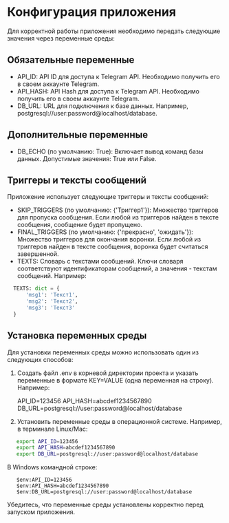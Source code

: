 # Конфигурация приложения

Для корректной работы приложения необходимо передать следующие значения через переменные среды:

## Обязательные переменные

- API_ID: API ID для доступа к Telegram API. Необходимо получить его в своем аккаунте Telegram.
- API_HASH: API Hash для доступа к Telegram API. Необходимо получить его в своем аккаунте Telegram.
- DB_URL: URL для подключения к базе данных. Например, postgresql://user:password@localhost/database.

## Дополнительные переменные

- DB_ECHO (по умолчанию: True): Включает вывод команд базы данных. Допустимые значения: True или False.

## Триггеры и тексты сообщений

Приложение использует следующие триггеры и тексты сообщений:

- SKIP_TRIGGERS (по умолчанию: {'Триггер1'}): Множество триггеров для пропуска сообщения. Если любой из триггеров найден в тексте сообщения, сообщение будет пропущено.
- FINAL_TRIGGERS (по умолчанию: {'прекрасно', 'ожидать'}): Множество триггеров для окончания воронки. Если любой из триггеров найден в тексте сообщения, воронка будет считаться завершенной.
- TEXTS: Словарь с текстами сообщений. Ключи словаря соответствуют идентификаторам сообщений, а значения - текстам сообщений. Например:
  
```python
  TEXTS: dict = {
      'msg1': 'Текст1',
      'msg2': 'Текст2',
      'msg3': 'Текст3'
  }
  ```

## Установка переменных среды

Для установки переменных среды можно использовать один из следующих способов:

1. Создать файл .env в корневой директории проекта и указать переменные в формате KEY=VALUE (одна переменная на строку). Например:
   

   API_ID=123456
   API_HASH=abcdef1234567890
   DB_URL=postgresql://user:password@localhost/database
   

2. Установить переменные среды в операционной системе. Например, в терминале Linux/Mac:
   
```bash
   export API_ID=123456
   export API_HASH=abcdef1234567890
   export DB_URL=postgresql://user:password@localhost/database
```   

   В Windows командной строке:
   
```shell
   $env:API_ID=123456
   $env:API_HASH=abcdef1234567890
   $env:DB_URL=postgresql://user:password@localhost/database
```

Убедитесь, что переменные среды установлены корректно перед запуском приложения.
